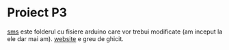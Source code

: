 # Proiect P3

[sms](./sms/) este folderul cu fisiere arduino care vor trebui modificate (am inceput la ele dar mai am).
[website](./website/) e greu de ghicit.